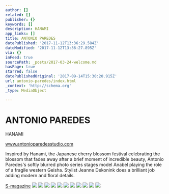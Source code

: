 ```yaml
---
author: []
related: []
publisher: {}
keywords: []
description: HANAMI
app_links: []
title: ANTONIO PAREDES
datePublished: '2017-11-12T13:36:29.584Z'
dateModified: '2017-11-12T13:36:27.895Z'
via: {}
inFeed: true
sourcePath: _posts/2017-03-24-welcome.md
hasPage: true
starred: false
datePublishedOriginal: '2017-09-14T15:30:20.915Z'
url: antonio-paredes/index.html
_context: 'http://schema.org'
_type: MediaObject

---
```

# **ANTONIO PAREDES**

HANAMI

www.antonioparedesstudio.com

Inspired by Hanami, the Japanese cherry blossom festival celebrating the blossom that fades away after a brief moment of incredible beauty, Antonio Paredes's softly blurred photo series stages model Anabel playing the role of a fragile western Geisha. Stylist Jeanne Dekonink does a brilliant job adding modern and floral details.

[S-magazine][0]
![](https://the-grid-user-content.s3-us-west-2.amazonaws.com/a5c048c6-989e-49a4-8b09-8f376ea00b9d.jpg)
![](https://the-grid-user-content.s3-us-west-2.amazonaws.com/1aefb3d1-dd00-4d91-b835-a4fa53de5280.jpg)
![](https://the-grid-user-content.s3-us-west-2.amazonaws.com/246c3a50-dc2a-4b06-ba9a-0f1ef05c1483.jpg)
![](https://the-grid-user-content.s3-us-west-2.amazonaws.com/f4e71c38-e0fa-445a-8b65-84c30b3dc967.jpg)
![](https://the-grid-user-content.s3-us-west-2.amazonaws.com/a92ab843-e899-4a94-aa5b-4f1d1b15dbf3.jpg)
![](https://the-grid-user-content.s3-us-west-2.amazonaws.com/9b57ab2f-edf1-404d-a364-fcf6dea6969e.jpg)
![](https://the-grid-user-content.s3-us-west-2.amazonaws.com/3503f43f-3f26-4619-b104-ede76eec7d32.jpg)
![](https://the-grid-user-content.s3-us-west-2.amazonaws.com/371296ec-573c-4d41-8b21-65dc3ea42b77.jpg)
![](https://the-grid-user-content.s3-us-west-2.amazonaws.com/5cc5bf4b-67ce-48b4-82ea-389b0aa4fccc.jpg)
![](https://the-grid-user-content.s3-us-west-2.amazonaws.com/8db97128-866c-4b7c-9a53-aa5444d02980.jpg)
![](https://the-grid-user-content.s3-us-west-2.amazonaws.com/62495286-aaac-43f1-869e-24a6a980a21b.jpg)

[0]: http://s-magazine.photography/ceemes/en/digital-features/hanami-1813.html